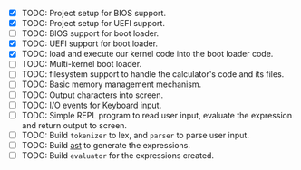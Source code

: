 - [x] TODO: Project setup for BIOS support.
- [x] TODO: Project setup for UEFI support.
- [ ] TODO: BIOS support for boot loader.
- [x] TODO: UEFI support for boot loader.
- [x] TODO: load and execute our kernel code into the boot loader code.
- [ ] TODO: Multi-kernel boot loader.
- [ ] TODO: filesystem support to handle the calculator's code and its files.
- [ ] TODO: Basic memory management mechanism.
- [ ] TODO: Output characters into screen.
- [ ] TODO: I/O events for Keyboard input.
- [ ] TODO: Simple REPL program to read user input, evaluate the expression and return output to screen.
- [ ] TODO: Build `tokenizer` to lex, and `parser` to parse user input.
- [ ] TODO: Build [ast](https://en.wikipedia.org/wiki/Abstract_syntax_tree) to generate the expressions.
- [ ] TODO: Build `evaluator` for the expressions created.
